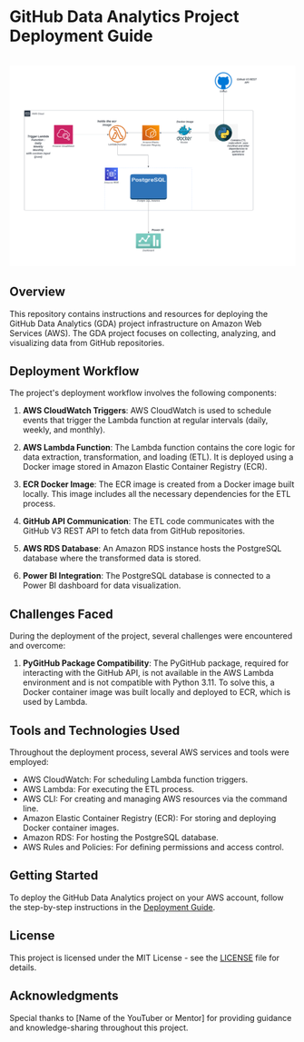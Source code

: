 # GitHub Data Analytics Project Deployment Guide

<code> <img src="workflow.png"> </code>
## Overview

This repository contains instructions and resources for deploying the GitHub Data Analytics (GDA) project infrastructure on Amazon Web Services (AWS). The GDA project focuses on collecting, analyzing, and visualizing data from GitHub repositories.

## Deployment Workflow

The project's deployment workflow involves the following components:

1. **AWS CloudWatch Triggers**: AWS CloudWatch is used to schedule events that trigger the Lambda function at regular intervals (daily, weekly, and monthly).

2. **AWS Lambda Function**: The Lambda function contains the core logic for data extraction, transformation, and loading (ETL). It is deployed using a Docker image stored in Amazon Elastic Container Registry (ECR).

3. **ECR Docker Image**: The ECR image is created from a Docker image built locally. This image includes all the necessary dependencies for the ETL process.

4. **GitHub API Communication**: The ETL code communicates with the GitHub V3 REST API to fetch data from GitHub repositories.

5. **AWS RDS Database**: An Amazon RDS instance hosts the PostgreSQL database where the transformed data is stored.

6. **Power BI Integration**: The PostgreSQL database is connected to a Power BI dashboard for data visualization.

## Challenges Faced

During the deployment of the project, several challenges were encountered and overcome:

1. **PyGitHub Package Compatibility**: The PyGitHub package, required for interacting with the GitHub API, is not available in the AWS Lambda environment and is not compatible with Python 3.11. To solve this, a Docker container image was built locally and deployed to ECR, which is used by Lambda.

## Tools and Technologies Used

Throughout the deployment process, several AWS services and tools were employed:

- AWS CloudWatch: For scheduling Lambda function triggers.
- AWS Lambda: For executing the ETL process.
- AWS CLI: For creating and managing AWS resources via the command line.
- Amazon Elastic Container Registry (ECR): For storing and deploying Docker container images.
- Amazon RDS: For hosting the PostgreSQL database.
- AWS Rules and Policies: For defining permissions and access control.

## Getting Started

To deploy the GitHub Data Analytics project on your AWS account, follow the step-by-step instructions in the [Deployment Guide](https://github.com/faizeraza/GitHub-Data-Analytics-Deployment/blob/a26a86dcc1480478bcc0c65c06c61df0242809b8/Deployment%20Guide.md).

## License

This project is licensed under the MIT License - see the [LICENSE](./LICENSE) file for details.

## Acknowledgments

Special thanks to [Name of the YouTuber or Mentor] for providing guidance and knowledge-sharing throughout this project.
